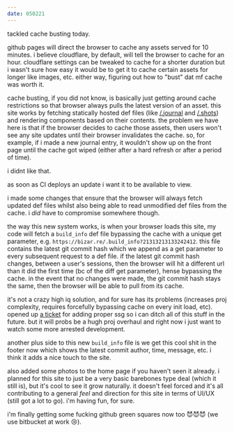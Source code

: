 ```yaml
---
date: 050221
---
```

tackled cache busting today. 

github pages will direct the browser to cache any assets served for 10 minutes. i believe cloudflare, by default, will tell the browser to cache for an hour. cloudflare settings can be tweaked to cache for a shorter duration but i wasn't sure how easy it would be to get it to cache certain assets for longer like images, etc. either way, figuring out how to "bust" dat mf cache was worth it.

cache busting, if you did not know, is basically just getting around cache restrictions so that browser always pulls the latest version of an asset. this site works by fetching statically hosted def files (like [/.journal](/.journal) and [/.shots](/.shots)) and rendering components based on their contents. the problem we have here is that if the browser decides to cache those assets, then users won't see any site updates until their browser invalidates the cache. so, for example, if i made a new journal entry, it wouldn't show up on the front page until the cache got wiped (either after a hard refresh or after a period of time). 

i didnt like that.

as soon as CI deploys an update i want it to be available to view. 

i made some changes that ensure that the browser will always fetch updated def files whilst also being able to read unmodified def files from the cache. i *did* have to compromise somewhere though.

the way this new system works, is when your browser loads this site, my code will fetch a `build_info` def file bypassing the cache with a unique get parameter, e.g. `https://bizar.re/.build_info?21313213133242412`. this file contains the latest git commit hash which we append as a get parameter to every subsequent request to a def file. if the latest git commit hash changes, between a user's sessions, then the browser will hit a different url than it did the first time (bc of the diff get parameter), hense bypassing the cache. in the event that no changes were made, the git commit hash stays the same, then the browser will be able to pull from its cache.

it's not a crazy high iq solution, and for sure has its problems (increases proj complexity, requires forcefully bypassing cache on every init load, etc). opened up [a ticket](https://github.com/bizarre/bizarre/issues/6) for adding proper ssg so i can ditch all of this stuff in the future. but it will probs be a hugh proj overhaul and right now i just want to watch some more arrested development.

another plus side to this new `build_info` file is we get this cool shit in the footer now which shows the latest commit author, time, message, etc. i think it adds a nice touch to the site. 

also added some photos to the home page if you haven't seen it already. i planned for this site to just be a very basic barebones type deal (which it still is), but it's cool to see it grow naturally. it doesn't feel forced and it's all contributing to a general *feel* and direction for this site in terms of UI/UX (still got a lot to go). i'm having fun, for sure. 

i'm finally getting some fucking github green squares now too 😈😈😈 (we use bitbucket at work 😢).
